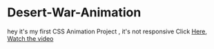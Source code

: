 # Desert-War-Animation
hey it's my first CSS Animation Project , it's not responsive
Click [Here](https://jaimin78.github.io/Desert-War-Animation/),
<br> [Watch the video](https://youtu.be/Tnyw5sQYDME)
